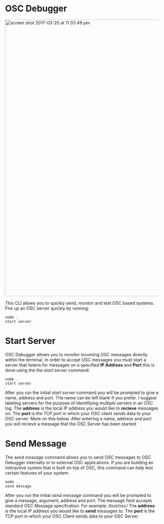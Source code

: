 # OSC Debugger

<img width="902" alt="screen shot 2017-03-20 at 11 03 49 pm" src="https://cloud.githubusercontent.com/assets/1003196/24130872/84932a06-0dc1-11e7-9da1-11262c6a6d46.png">

This CLI allows you to quickly send, monitor and test OSC based systems. Fire up an OSC server quickly by running: 

    node . 
    start server 

# Start Server 

OSC Debugger allows you to monitor incoming OSC messages directly within the terminal. In order to accept OSC messages you must start a server that listens for messages on a specified **IP Address** and **Port** this is done using the the *start server* command:

    node . 
    start server 

After you run the initial *start server* command you will be prompted to give a name, address and port. The name can be left blank if you prefer. I suggest labeling servers for the purpose of identifiying multiple servers in an OSC log. The **address** is the local IP address you would like to **recieve** messages on. The **port** is the TCP port in which your OSC client sends data to your OSC server. More on this below. After entering a name, address and port you will recieve a message that the OSC Server has been started. 

# Send Message 

The *send message* command allows you to send OSC messages to OSC Debugger internally or to external OSC applications. If you are building an interactive system that is built on top of OSC, this command can help test certain features of your system.

    node . 
    send message 

After you run the initial *send message* command you will be prompted to give a message, argument, address and port. The message field accepts standard OSC Message specifcation. For example: */test/osc/* The **address** is the local IP address you would like to **send** messages to. The **port** is the TCP port in which your OSC Client sends data to your OSC Server.

